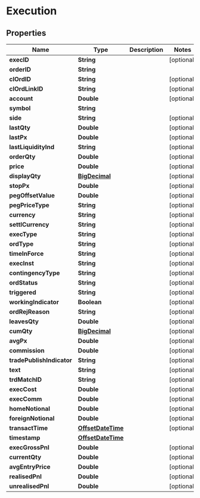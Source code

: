 
# Execution

## Properties
Name | Type | Description | Notes
------------ | ------------- | ------------- | -------------
**execID** | **String** |  |  [optional]
**orderID** | **String** |  | 
**clOrdID** | **String** |  |  [optional]
**clOrdLinkID** | **String** |  |  [optional]
**account** | **Double** |  |  [optional]
**symbol** | **String** |  | 
**side** | **String** |  |  [optional]
**lastQty** | **Double** |  |  [optional]
**lastPx** | **Double** |  |  [optional]
**lastLiquidityInd** | **String** |  |  [optional]
**orderQty** | **Double** |  |  [optional]
**price** | **Double** |  |  [optional]
**displayQty** | [**BigDecimal**](BigDecimal.md) |  |  [optional]
**stopPx** | **Double** |  |  [optional]
**pegOffsetValue** | **Double** |  |  [optional]
**pegPriceType** | **String** |  |  [optional]
**currency** | **String** |  |  [optional]
**settlCurrency** | **String** |  |  [optional]
**execType** | **String** |  |  [optional]
**ordType** | **String** |  |  [optional]
**timeInForce** | **String** |  |  [optional]
**execInst** | **String** |  |  [optional]
**contingencyType** | **String** |  |  [optional]
**ordStatus** | **String** |  |  [optional]
**triggered** | **String** |  |  [optional]
**workingIndicator** | **Boolean** |  |  [optional]
**ordRejReason** | **String** |  |  [optional]
**leavesQty** | **Double** |  |  [optional]
**cumQty** | [**BigDecimal**](BigDecimal.md) |  |  [optional]
**avgPx** | **Double** |  |  [optional]
**commission** | **Double** |  |  [optional]
**tradePublishIndicator** | **String** |  |  [optional]
**text** | **String** |  |  [optional]
**trdMatchID** | **String** |  |  [optional]
**execCost** | **Double** |  |  [optional]
**execComm** | **Double** |  |  [optional]
**homeNotional** | **Double** |  |  [optional]
**foreignNotional** | **Double** |  |  [optional]
**transactTime** | [**OffsetDateTime**](OffsetDateTime.md) |  |  [optional]
**timestamp** | [**OffsetDateTime**](OffsetDateTime.md) |  | 
**execGrossPnl** | **Double** |  |  [optional]
**currentQty** | **Double** |  |  [optional]
**avgEntryPrice** | **Double** |  |  [optional]
**realisedPnl** | **Double** |  |  [optional]
**unrealisedPnl** | **Double** |  |  [optional]



